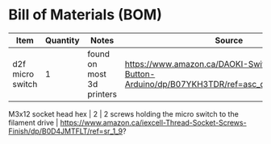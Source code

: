 # Bill of Materials (BOM)

 Item    | Quantity | Notes | Source
 ----   | -------- | ------ | -----
d2f micro switch | 1 | found on most 3d printers | https://www.amazon.ca/DAOKI-Switch-Momentary-Button-Arduino/dp/B07YKH3TDR/ref=asc_df_B07YKH3TDR/?

M3x12 socket head hex | 2 | 2 screws holding the micro switch to the filament drive | https://www.amazon.ca/iexcell-Thread-Socket-Screws-Finish/dp/B0D4JMTFLT/ref=sr_1_9?

